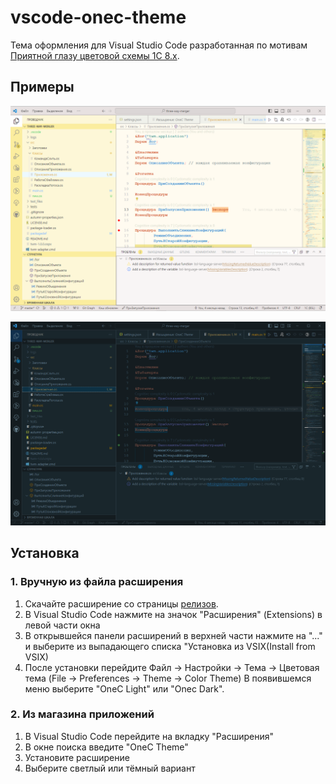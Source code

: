# vscode-onec-theme

Тема оформления для Visual Studio Code разработанная по мотивам [Приятной глазу цветовой схемы 1С 8.x](https://infostart.ru/1c/articles/122391/).

## Примеры

![Пример светлой темы](./images/screenshots/screenshot_light.png)

![Пример тёмной темы](./images/screenshots/screenshot_dark.png)

## Установка

### 1. Вручную из файла расширения

1. Скачайте расширение со страницы [релизов](https://github.com/ChernyakAI/vscode-onec-theme/releases).
2. В Visual Studio Code нажмите на значок "Расширения" (Extensions) в левой части окна
3. В открывшейся панели расширений в верхней части нажмите на "..." и выберите из выпадающего списка "Установка из VSIX(Install from VSIX)
4. После установки перейдите Файл -> Настройки -> Тема -> Цветовая тема (File -> Preferences -> Theme -> Color Theme)
В появившемся меню выберите "OneC Light" или "Onec Dark".

### 2. Из магазина приложений

1. В Visual Studio Code перейдите на вкладку "Расширения"
2. В окне поиска введите "OneC Theme"
3. Установите расширение
4. Выберите светлый или тёмный вариант
